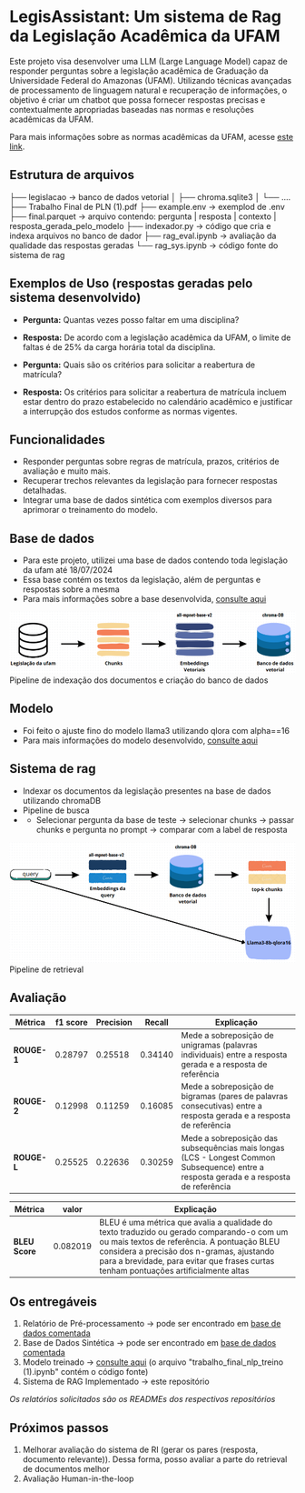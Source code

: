 # LegisAssistant: Um sistema de Rag da Legislação Acadêmica da UFAM
Este projeto visa desenvolver uma LLM (Large Language Model) capaz de responder perguntas sobre a legislação acadêmica de Graduação da Universidade Federal do Amazonas (UFAM). Utilizando técnicas avançadas de processamento de linguagem natural e recuperação de informações, o objetivo é criar um chatbot que possa fornecer respostas precisas e contextualmente apropriadas baseadas nas normas e resoluções acadêmicas da UFAM.

Para mais informações sobre as normas acadêmicas da UFAM, acesse [este link](https://proeg.ufam.edu.br/normas-academicas/57-proeg/146-legislacao-e-normas.html).

## Estrutura de arquivos

├── legislacao -> banco de dados vetorial 
│   ├── chroma.sqlite3
│   └── ....
├── Trabalho Final de PLN (1).pdf
├── example.env -> exemplod de .env
├── final.parquet -> arquivo contendo: pergunta | resposta | contexto | resposta_gerada_pelo_modelo
├── indexador.py -> código que cria e indexa arquivos no banco de dador
├── rag_eval.ipynb -> avaliação da qualidade das respostas geradas
└── rag_sys.ipynb -> código fonte do sistema de rag

## Exemplos de Uso (respostas geradas pelo sistema desenvolvido)

- **Pergunta:** Quantas vezes posso faltar em uma disciplina?
- **Resposta:** De acordo com a legislação acadêmica da UFAM, o limite de faltas é de 25% da carga horária total da disciplina.

- **Pergunta:** Quais são os critérios para solicitar a reabertura de matrícula?
- **Resposta:** Os critérios para solicitar a reabertura de matrícula incluem estar dentro do prazo estabelecido no calendário acadêmico e justificar a interrupção dos estudos conforme as normas vigentes.

## Funcionalidades
- Responder perguntas sobre regras de matrícula, prazos, critérios de avaliação e muito mais.
- Recuperar trechos relevantes da legislação para fornecer respostas detalhadas.
- Integrar uma base de dados sintética com exemplos diversos para aprimorar o treinamento do modelo.

## Base de dados
- Para este projeto, utilizei uma base de dados contendo toda legislação da ufam até 18/07/2024
- Essa base contém os textos da legislação, além de perguntas e respostas sobre a mesma
- Para mais informações sobre a base desenvolvida, [consulte aqui](https://huggingface.co/datasets/matiusX/legislacao-ufam)

![Banco de dados](indexacao.png)
Pipeline de indexação dos documentos e criação do banco de dados

## Modelo
- Foi feito o ajuste fino do modelo llama3 utilizando qlora com alpha==16
- Para mais informações do modelo desenvolvido, [consulte aqui](https://huggingface.co/matiusX/lamma-legis-ufam)

## Sistema de rag
- Indexar os documentos da legislação presentes na base de dados utilizando chromaDB
- Pipeline de busca
- - Selecionar pergunta da base de teste -> selecionar chunks -> passar chunks e pergunta no prompt -> comparar com a label de resposta

![Banco de dados](retrieval.png)
Pipeline de retrieval

## Avaliação
| Métrica               | f1 score               | Precision             | Recall                 | Explicação |
|-----------------------|------------------------|-----------------------|------------------------|------------------------|
| **ROUGE-1**           | 0.28797    | 0.25518  | 0.34140     | Mede a sobreposição de unigramas (palavras individuais) entre a resposta gerada e a resposta de referência |
| **ROUGE-2**           | 0.12998    | 0.11259  | 0.16085    | Mede a sobreposição de bigramas (pares de palavras consecutivas) entre a resposta gerada e a resposta de referência |
| **ROUGE-L**           | 0.25525    | 0.22636  | 0.30259    | Mede a sobreposição das subsequências mais longas (LCS - Longest Common Subsequence) entre a resposta gerada e a resposta de referência | 


| Métrica               | valor                | Explicação |
|-----------------------|------------------------|-----------------------|
**BLEU Score** | 0.082019 | BLEU é uma métrica que avalia a qualidade do texto traduzido ou gerado comparando-o com um ou mais textos de referência. A pontuação BLEU considera a precisão dos n-gramas, ajustando para a brevidade, para evitar que frases curtas tenham pontuações artificialmente altas


## Os entregáveis
1. Relatório de Pré-processamento -> pode ser encontrado em [base de dados comentada](https://huggingface.co/datasets/matiusX/legislacao-ufam)
2. Base de Dados Sintética -> pode ser encontrado em [base de dados comentada](https://huggingface.co/datasets/matiusX/legislacao-ufam)
3. Modelo treinado -> [consulte aqui](https://huggingface.co/matiusX/lamma-legis-ufam) (o arquivo "trabalho_final_nlp_treino (1).ipynb" contém o código fonte)
5. Sistema de RAG Implementado -> este repositório

*Os relatórios solicitados são os READMEs dos respectivos repositórios*

## Próximos passos
1. Melhorar avaliação do sistema de RI (gerar os pares (resposta, documento relevante)). Dessa forma, posso avaliar a parte do retrieval de documentos melhor 
2. Avaliação Human-in-the-loop
